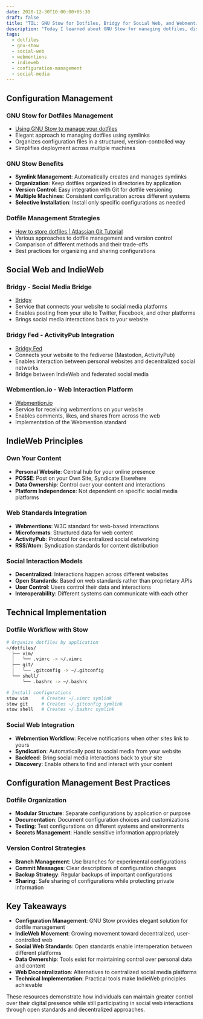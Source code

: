 ```yaml
---
date: 2020-12-30T10:00:00+05:30
draft: false
title: "TIL: GNU Stow for Dotfiles, Bridgy for Social Web, and Webmention Integration"
description: "Today I learned about GNU Stow for managing dotfiles, discovered Bridgy for connecting social media with the open web, and explored Webmention.io for website interactions."
tags:
  - dotfiles
  - gnu-stow
  - social-web
  - webmentions
  - indieweb
  - configuration-management
  - social-media
---
```


## Configuration Management

### GNU Stow for Dotfiles Management
- [Using GNU Stow to manage your dotfiles](http://brandon.invergo.net/news/2012-05-26-using-gnu-stow-to-manage-your-dotfiles.html)
- Elegant approach to managing dotfiles using symlinks
- Organizes configuration files in a structured, version-controlled way
- Simplifies deployment across multiple machines

### GNU Stow Benefits
- **Symlink Management**: Automatically creates and manages symlinks
- **Organization**: Keep dotfiles organized in directories by application
- **Version Control**: Easy integration with Git for dotfile versioning
- **Multiple Machines**: Consistent configuration across different systems
- **Selective Installation**: Install only specific configurations as needed

### Dotfile Management Strategies
- [How to store dotfiles | Atlassian Git Tutorial](https://www.atlassian.com/git/tutorials/dotfiles)
- Various approaches to dotfile management and version control
- Comparison of different methods and their trade-offs
- Best practices for organizing and sharing configurations

## Social Web and IndieWeb

### Bridgy - Social Media Bridge
- [Bridgy](https://brid.gy/)
- Service that connects your website to social media platforms
- Enables posting from your site to Twitter, Facebook, and other platforms
- Brings social media interactions back to your website

### Bridgy Fed - ActivityPub Integration
- [Bridgy Fed](https://fed.brid.gy/)
- Connects your website to the fediverse (Mastodon, ActivityPub)
- Enables interaction between personal websites and decentralized social networks
- Bridge between IndieWeb and federated social media

### Webmention.io - Web Interaction Platform
- [Webmention.io](https://webmention.io/)
- Service for receiving webmentions on your website
- Enables comments, likes, and shares from across the web
- Implementation of the Webmention standard

## IndieWeb Principles

### Own Your Content
- **Personal Website**: Central hub for your online presence
- **POSSE**: Post on your Own Site, Syndicate Elsewhere
- **Data Ownership**: Control over your content and interactions
- **Platform Independence**: Not dependent on specific social media platforms

### Web Standards Integration
- **Webmentions**: W3C standard for web-based interactions
- **Microformats**: Structured data for web content
- **ActivityPub**: Protocol for decentralized social networking
- **RSS/Atom**: Syndication standards for content distribution

### Social Interaction Models
- **Decentralized**: Interactions happen across different websites
- **Open Standards**: Based on web standards rather than proprietary APIs
- **User Control**: Users control their data and interactions
- **Interoperability**: Different systems can communicate with each other

## Technical Implementation

### Dotfile Workflow with Stow
```bash
# Organize dotfiles by application
~/dotfiles/
  ├── vim/
  │   └── .vimrc -> ~/.vimrc
  ├── git/
  │   └── .gitconfig -> ~/.gitconfig
  └── shell/
      └── .bashrc -> ~/.bashrc

# Install configurations
stow vim     # Creates ~/.vimrc symlink
stow git     # Creates ~/.gitconfig symlink
stow shell   # Creates ~/.bashrc symlink
```

### Social Web Integration
- **Webmention Workflow**: Receive notifications when other sites link to yours
- **Syndication**: Automatically post to social media from your website
- **Backfeed**: Bring social media interactions back to your site
- **Discovery**: Enable others to find and interact with your content

## Configuration Management Best Practices

### Dotfile Organization
- **Modular Structure**: Separate configurations by application or purpose
- **Documentation**: Document configuration choices and customizations
- **Testing**: Test configurations on different systems and environments
- **Secrets Management**: Handle sensitive information appropriately

### Version Control Strategies
- **Branch Management**: Use branches for experimental configurations
- **Commit Messages**: Clear descriptions of configuration changes
- **Backup Strategy**: Regular backups of important configurations
- **Sharing**: Safe sharing of configurations while protecting private information

## Key Takeaways

- **Configuration Management**: GNU Stow provides elegant solution for dotfile management
- **IndieWeb Movement**: Growing movement toward decentralized, user-controlled web
- **Social Web Standards**: Open standards enable interoperation between different platforms
- **Data Ownership**: Tools exist for maintaining control over personal data and content
- **Web Decentralization**: Alternatives to centralized social media platforms
- **Technical Implementation**: Practical tools make IndieWeb principles achievable

These resources demonstrate how individuals can maintain greater control over their digital presence while still participating in social web interactions through open standards and decentralized approaches.